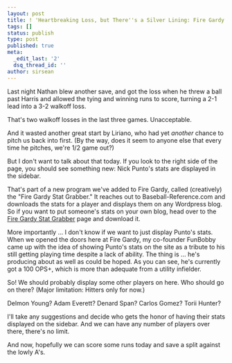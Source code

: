 ```yaml
---
layout: post
title: ! 'Heartbreaking Loss, but There''s a Silver Lining: Fire Gardy Stat Grabber!'
tags: []
status: publish
type: post
published: true
meta:
  _edit_last: '2'
  dsq_thread_id: ''
author: sirsean
---
```

Last night Nathan blew another save, and got the loss when he threw a ball past Harris and allowed the tying and winning runs to score, turning a 2-1 lead into a 3-2 walkoff loss.

That's two walkoff losses in the last three games. Unacceptable.

And it wasted another great start by Liriano, who had yet <em>another</em> chance to pitch us back into first. (By the way, does it seem to anyone else that every time he pitches, we're 1/2 game out?)

But I don't want to talk about that today. If you look to the right side of the page, you should see something new: Nick Punto's stats are displayed in the sidebar.

That's part of a new program we've added to Fire Gardy, called (creatively) the "Fire Gardy Stat Grabber." It reaches out to Baseball-Reference.com and downloads the stats for a player and displays them on any Wordpress blog. So if you want to put someone's stats on your own blog, head over to the <a href="http://stat-grabber.firegardy.com">Fire Gardy Stat Grabber</a> page and download it.

More importantly ... I don't know if we want to just display Punto's stats. When we opened the doors here at Fire Gardy, my co-founder FunBobby came up with the idea of showing Punto's stats on the site as a tribute to his still getting playing time despite a lack of ability. The thing is ... he's producing about as well as could be hoped. As you can see, he's currently got a 100 OPS+, which is more than adequate from a utility infielder.

So! We should probably display some other players on here. Who should go on there? (Major limitation: Hitters only for now.)

Delmon Young? Adam Everett? Denard Span? Carlos Gomez? Torii Hunter?

I'll take any suggestions and decide who gets the honor of having their stats displayed on the sidebar. And we can have any number of players over there, there's no limit.

And now, hopefully we can score some runs today and save a split against the lowly A's.
